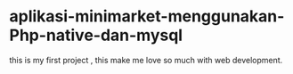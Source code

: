 # aplikasi-minimarket-menggunakan-Php-native-dan-mysql


this is my first project , this make me love so much with web development.
